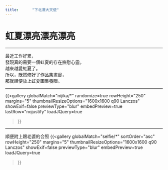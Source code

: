 ```yaml
---
title:      "下北澤大天使"
---
```

# 虹夏漂亮漂亮漂亮
***
最近工作好累，  
發現真的需要一個虹夏的存在撫慰心靈。  
越來越愛虹夏了。  
所以，既然修好了作品集畫廊，  
那就順便放上虹夏圖集養眼。  
***
{{<gallery
    globalMatch="nijika/*"
    randomize=true
    rowHeight="250"
    margins="5"
    thumbnailResizeOptions="1600x1600 q90 Lanczos"
    showExif=false
	previewType="blur"
    embedPreview=true
	lastRow="nojustify"
    loadJQuery=true
>}}  
***
順便附上跟老婆的合照
{{<gallery
    globalMatch="selfie/*"
    sortOrder="asc"
    rowHeight="250"
    margins="5"
    thumbnailResizeOptions="1600x1600 q90 Lanczos"
    showExif=false
	previewType="blur"
    embedPreview=true
    loadJQuery=true
>}}  

